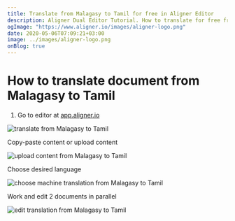 ```yaml
---
title: Translate from Malagasy to Tamil for free in Aligner Editor
description: Aligner Dual Editor Tutorial. How to translate for free from Malagasy to Tamil. Aligner is multilingual document management platform. 
ogImage: "https://www.aligner.io/images/aligner-logo.png"
date: 2020-05-06T07:09:21+03:00
image: ../images/aligner-logo.png
onBlog: true
---
```


# How to translate document from Malagasy to Tamil

1. Go to editor at [app.aligner.io](https://app.aligner.io "Aligner App web page")

![translate from Malagasy to Tamil](../aligner-blank-editor.png "translate from Malagasy to Tamil")

Copy-paste content or upload content

![upload content from Malagasy to Tamil](../aligner-uploaded-document.png "upload content from Malagasy to Tamil")

Choose desired language

![choose machine translation from Malagasy to Tamil](../aligner-language-dropdown.png "choose machine translation from Malagasy to Tamil")

Work and edit 2 documents in parallel

![edit translation from Malagasy to Tamil](../aligner-double-sitded-editor.png "edit translation from Malagasy to Tamil")

